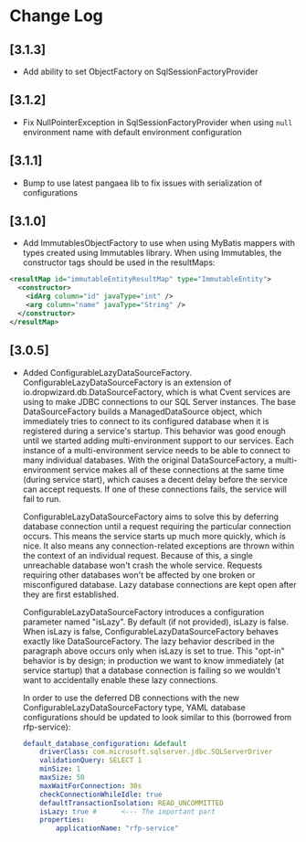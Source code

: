 # Change Log

## [3.1.3]

- Add ability to set ObjectFactory on SqlSessionFactoryProvider

## [3.1.2]

 - Fix NullPointerException in SqlSessionFactoryProvider when using `null` environment name with default environment 
 configuration

## [3.1.1]

 - Bump to use latest pangaea lib to fix issues with serialization of configurations

## [3.1.0]

 - Add ImmutablesObjectFactory to use when using MyBatis mappers with types created using Immutables library.  When using Immutables, the constructor tags should be used in the resultMaps:
 ```xml
 <resultMap id="immutableEntityResultMap" type="ImmutableEntity">
   <constructor>
     <idArg column="id" javaType="int" />
     <arg column="name" javaType="String" />
   </constructor>
 </resultMap>
 ```

## [3.0.5]

 - Added ConfigurableLazyDataSourceFactory.  ConfigurableLazyDataSourceFactory is an extension of io.dropwizard.db.DataSourceFactory, which is what Cvent services are using to make JDBC connections to our SQL Server instances.  The base DataSourceFactory builds a ManagedDataSource object, which immediately tries to connect to its configured database when it is registered during a service's startup.  This behavior was good enough until we started adding multi-environment support to our services.  Each instance of a multi-environment service needs to be able to connect to many individual databases.  With the original DataSourceFactory, a multi-environment service makes all of these connections at the same time (during service start), which causes a decent delay before the service can accept requests.  If one of these connections fails, the service will fail to run.

   ConfigurableLazyDataSourceFactory aims to solve this by deferring database connection until a request requiring the particular connection occurs.  This means the service starts up much more quickly, which is nice.  It also means any connection-related exceptions are thrown within the context of an individual request.  Because of this, a single unreachable database won't crash the whole service.  Requests requiring other databases won't be affected by one broken or misconfigured database.  Lazy database connections are kept open after they are first established.

   ConfigurableLazyDataSourceFactory introduces a configuration parameter named "isLazy".  By default (if not provided), isLazy is false.  When isLazy is false, ConfigurableLazyDataSourceFactory behaves exactly like DataSourceFactory.  The lazy behavior described in the paragraph above occurs only when isLazy is set to true.  This "opt-in" behavior is by design; in production we want to know immediately (at service startup) that a database connection is failing so we wouldn't want to accidentally enable these lazy connections.

   In order to use the deferred DB connections with the new ConfigurableLazyDataSourceFactory type, YAML database configurations should be updated to look similar to this (borrowed from rfp-service):

   ```YAML
   default_database_configuration: &default
       driverClass: com.microsoft.sqlserver.jdbc.SQLServerDriver
       validationQuery: SELECT 1
       minSize: 1
       maxSize: 50
       maxWaitForConnection: 30s
       checkConnectionWhileIdle: true
       defaultTransactionIsolation: READ_UNCOMMITTED
       isLazy: true #      <--- The important part
       properties:
           applicationName: "rfp-service"
   ```